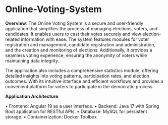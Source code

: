 # Online-Voting-System

**Overview**:
The Online Voting System is a secure and user-friendly application that simplifies the process of managing elections, voters, and candidates. It enables users to cast their votes securely and view election-related information with ease. The system features modules for voter registration and management, candidate registration and administration, and the creation and monitoring of elections. Additionally, it provides a seamless voting experience, ensuring the anonymity of voters while maintaining data integrity.

The application also includes a comprehensive statistics module, offering detailed insights into voting patterns, participation rates, and election outcomes. With its intuitive interface and efficient workflows,and provides a convenient platform for voters to participate in the democratic process.

**Application Architecture**: 

•	Frontend: Angular 19 as a user interface.
•	Backend: Java 17 with Spring Boot application for RESTful APIs.
•	Database: MySQL for persistent storage.
•	Containerization: Docker Toolbox.

